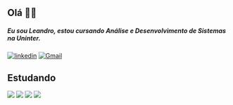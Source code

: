 ## Olá 🖐🏻
##### Eu sou Leandro, estou cursando Análise e Desenvolvimento de Sistemas na Uninter.

[![linkedin](https://img.shields.io/badge/LinkedIn-0077B5?style=for-the-badge&logo=linkedin&logoColor=white)](https://www.linkedin.com/in/leandrosilvaz/) [![Gmail](https://img.shields.io/badge/Gmail-D14836?style=for-the-badge&logo=gmail&logoColor=white)](mailto:leandrosilvazw25@gmail.com.com)

## Estudando

![](https://img.shields.io/badge/HTML5-E34F26?style=for-the-badge&logo=html5&logoColor=white)
![](https://img.shields.io/badge/CSS3-1572B6?style=for-the-badge&logo=css3&logoColor=white)
![](https://img.shields.io/badge/JavaScript-323330?style=for-the-badge&logo=javascript&logoColor=F7DF1E)
![](https://img.shields.io/badge/Python-3776AB?style=for-the-badge&logo=python&logoColor=white)
